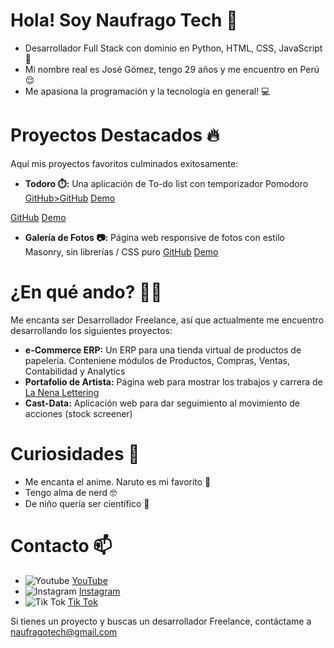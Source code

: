 # Hola! Soy Naufrago Tech 👋 

* Desarrollador Full Stack con dominio en Python, HTML, CSS, JavaScript 💯
* Mi nombre real es José Gómez, tengo 29 años y me encuentro en Perú 😌
* Me apasiona la programación y la tecnología en general! 💻

# Proyectos Destacados 🔥
Aquí mis proyectos favoritos culminados exitosamente:
* **Todoro ⏱️:** Una aplicación de To-do list con temporizador Pomodoro <a href="https://github.com/naufragotech/Todoro" alt="Repositorio github de Todoro" target="_blank">GitHub>GitHub</a> <a href="https://naufragotech.github.io/Todoro/" alt="Demo Todoro" target="_blank">Demo</a>


[GitHub](https://github.com/naufragotech/Todoro) [Demo](https://naufragotech.github.io/Todoro/)


* **Galería de Fotos 📷:** Página web responsive de fotos con estilo Masonry, sin librerías / CSS puro [GitHub](https://github.com/naufragotech/photo_gallery) [Demo](https://naufragotech.github.io/photo_gallery/)


# ¿En qué ando? 👨‍💻
Me encanta ser Desarrollador Freelance, así que actualmente me encuentro desarrollando los siguientes proyectos:
* **e-Commerce ERP:** Un ERP para una tienda virtual de productos de papelería. Conteniene módulos de Productos, Compras, Ventas, Contabilidad y Analytics
* **Portafolio de Artista:** Página web para mostrar los trabajos y carrera de [La Nena Lettering](https://www.instagram.com/lanena.lettering)
* **Cast-Data:** Aplicación web para dar seguimiento al movimiento de acciones (stock screener)


# Curiosidades 🦝
* Me encanta el anime. Naruto es mi favorito 🥷
* Tengo alma de nerd 🤓
* De niño quería ser científico 🔬


# Contacto 📫
* ![Youtube](https://github.com/naufragotech/naufragotech/assets/136128156/f9f95b44-169a-41c6-b0a5-e508fb9951cb) [YouTube](https://www.youtube.com/@naufragotech)
* ![Instagram](https://github.com/naufragotech/naufragotech/assets/136128156/8c178066-9541-4ea6-9482-1eeafb20b7bc) [Instagram](https://www.instagram.com/naufragotech)
* ![Tik Tok](https://github.com/naufragotech/naufragotech/assets/136128156/12d0513c-32ae-43da-852e-d5fb51fc476a) [Tik Tok](https://www.tiktok.com/@naufragotech)

Si tienes un proyecto y buscas un desarrollador Freelance, contáctame a [naufragotech@gmail.com](mailto:naufragotech@gmail.com)
